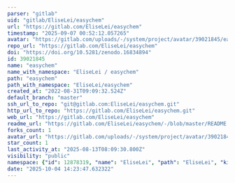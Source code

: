 ```yaml
---
parser: "gitlab"
uid: "gitlab/EliseLei/easychem"
url: "https://gitlab.com/EliseLei/easychem"
timestamp: "2025-09-07 00:52:12.057265"
avatar: "https://gitlab.com/uploads/-/system/project/avatar/39021845/easyCHEM_logo_light.png"
repo_url: "https://gitlab.com/EliseLei/easychem"
doi: "https://doi.org/10.5281/zenodo.16834894"
id: 39021845
name: "easychem"
name_with_namespace: "EliseLei / easychem"
path: "easychem"
path_with_namespace: "EliseLei/easychem"
created_at: "2022-08-31T09:09:32.524Z"
default_branch: "master"
ssh_url_to_repo: "git@gitlab.com:EliseLei/easychem.git"
http_url_to_repo: "https://gitlab.com/EliseLei/easychem.git"
web_url: "https://gitlab.com/EliseLei/easychem"
readme_url: "https://gitlab.com/EliseLei/easychem/-/blob/master/README.rst"
forks_count: 1
avatar_url: "https://gitlab.com/uploads/-/system/project/avatar/39021845/easyCHEM_logo_light.png"
star_count: 1
last_activity_at: "2025-08-13T08:09:30.800Z"
visibility: "public"
namespace: {"id": 12878319, "name": "EliseLei", "path": "EliseLei", "kind": "user", "full_path": "EliseLei", "parent_id": null, "avatar_url": "https://secure.gravatar.com/avatar/c3f6108bf64749306ce6f62b6215026b6298f00bd1eda6b7c6926ebedc584d03?s=80&d=identicon", "web_url": "https://gitlab.com/EliseLei"}
date: "2025-10-04 14:23:47.632322"
---
```

